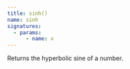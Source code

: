 ```yaml
---
title: sinh()
name: sinh
signatures:
  - params:
      - name: x
---
```


Returns the hyperbolic sine of a number.
